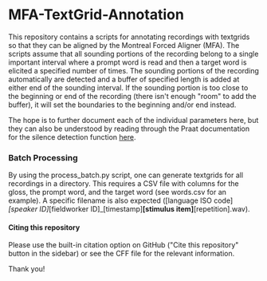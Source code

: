 # MFA-TextGrid-Annotation
This repository contains a scripts for annotating recordings with textgrids so that they can be aligned by the Montreal Forced Aligner (MFA). The scripts assume that all sounding portions of the recording belong to a single important interval where a prompt word is read and then a target word is elicited a specified number of times. The sounding portions of the recording automatically are detected and a buffer of specified length is added at either end of the sounding interval. If the sounding portion is too close to the beginning or end of the recording (there isn't enough "room" to add the buffer), it will set the boundaries to the beginning and/or end instead.

The hope is to further document each of the individual parameters here, but they can also be understood by reading through the Praat documentation for the silence detection function [here](https://www.fon.hum.uva.nl/praat/manual/Sound__To_TextGrid__silences____.html).

### Batch Processing
By using the process_batch.py script, one can generate textgrids for all recordings in a directory. This requires a CSV file with columns for the gloss, the prompt word, and the target word (see words.csv for an example). A specific filename is also expected ([language ISO code]_[speaker ID]_[fieldworker ID]_[timestamp]__[stimulus item]__[repetition].wav).

#### Citing this repository
Please use the built-in citation option on GitHub ("Cite this repository" button in the sidebar) or see the CFF file for the relevant information.

Thank you!